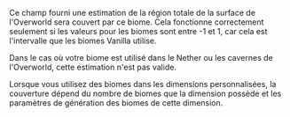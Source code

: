 Ce champ fourni une estimation de la région totale de la surface de l'Overworld sera couvert par ce biome. Cela fonctionne correctement seulement si les valeurs pour les biomes sont entre -1 et 1, car cela est l'intervalle que les biomes Vanilla utilise.

Dans le cas où votre biome est utilisé dans le Nether ou les cavernes de l'Overworld, cette estimation n'est pas valide.

Lorsque vous utilisez des biomes dans les dimensions personnalisées, la couverture dépend du nombre de biomes que la dimension possède et les paramètres de génération des biomes de cette dimension.